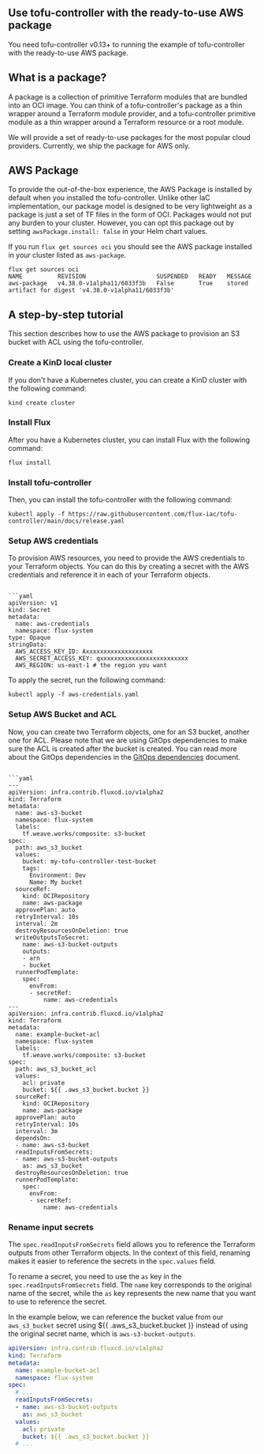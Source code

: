 ## Use tofu-controller with the ready-to-use AWS package

You need tofu-controller v0.13+ to running the example of tofu-controller with the ready-to-use AWS package.

## What is a package?

A package is a collection of primitive Terraform modules that are bundled into an OCI image.
You can think of a tofu-controller's package as a thin wrapper around a Terraform module provider,
and a tofu-controller primitive module as a thin wrapper around a Terraform resource or a root module.

We will provide a set of ready-to-use packages for the most popular cloud providers.
Currently, we ship the package for AWS only.

## AWS Package

To provide the out-of-the-box experience, the AWS Package is installed by default when you installed the tofu-controller.
Unlike other IaC implementation, our package model is designed to be very lightweight as a package is just a set of TF files in the form of OCI. 
Packages would not put any burden to your cluster. However, you can opt this package out by setting `awsPackage.install: false` in your Helm chart values.

If you run `flux get sources oci` you should see the AWS package installed in your cluster listed as `aws-package`.

```shell
flux get sources oci
NAME          REVISION                    SUSPENDED   READY   MESSAGE                                                                                                         
aws-package   v4.38.0-v1alpha11/6033f3b   False       True    stored artifact for digest 'v4.38.0-v1alpha11/6033f3b'
```

## A step-by-step tutorial

This section describes how to use the AWS package to provision an S3 bucket with ACL using the tofu-controller.

### Create a KinD local cluster

If you don't have a Kubernetes cluster, you can create a KinD cluster with the following command:

```shell
kind create cluster
```

### Install Flux

After you have a Kubernetes cluster, you can install Flux with the following command:

```shell
flux install
```

### Install tofu-controller

Then, you can install the tofu-controller with the following command:

```shell
kubectl apply -f https://raw.githubusercontent.com/flux-iac/tofu-controller/main/docs/release.yaml
```

### Setup AWS credentials

To provision AWS resources, you need to provide the AWS credentials to your Terraform objects.
You can do this by creating a secret with the AWS credentials and reference it in each of your Terraform objects.

```shell

```yaml
apiVersion: v1
kind: Secret
metadata:
  name: aws-credentials
  namespace: flux-system
type: Opaque
stringData:
  AWS_ACCESS_KEY_ID: Axxxxxxxxxxxxxxxxxxx
  AWS_SECRET_ACCESS_KEY: qxxxxxxxxxxxxxxxxxxxxxxxxx
  AWS_REGION: us-east-1 # the region you want
```

To apply the secret, run the following command:

```shell
kubectl apply -f aws-credentials.yaml
```

### Setup AWS Bucket and ACL

Now, you can create two Terraform objects, one for an S3 bucket, another one for ACL.
Please note that we are using GitOps dependencies to make sure the ACL is created after the bucket is created.
You can read more about the GitOps dependencies in the [GitOps dependencies](./with-gitops-dependency-management.md) document.

```shell

```yaml
---
apiVersion: infra.contrib.fluxcd.io/v1alpha2
kind: Terraform
metadata:
  name: aws-s3-bucket
  namespace: flux-system
  labels:
    tf.weave.works/composite: s3-bucket
spec:
  path: aws_s3_bucket
  values:
    bucket: my-tofu-controller-test-bucket
    tags:
      Environment: Dev
      Name: My bucket
  sourceRef:
    kind: OCIRepository
    name: aws-package
  approvePlan: auto
  retryInterval: 10s
  interval: 2m
  destroyResourcesOnDeletion: true
  writeOutputsToSecret:
    name: aws-s3-bucket-outputs
    outputs:
    - arn
    - bucket
  runnerPodTemplate:
    spec:
      envFrom:
      - secretRef:
          name: aws-credentials
---
apiVersion: infra.contrib.fluxcd.io/v1alpha2
kind: Terraform
metadata:
  name: example-bucket-acl
  namespace: flux-system
  labels:
    tf.weave.works/composite: s3-bucket
spec:
  path: aws_s3_bucket_acl
  values:
    acl: private
    bucket: ${{ .aws_s3_bucket.bucket }}
  sourceRef:
    kind: OCIRepository
    name: aws-package
  approvePlan: auto
  retryInterval: 10s
  interval: 3m
  dependsOn:
  - name: aws-s3-bucket
  readInputsFromSecrets:
  - name: aws-s3-bucket-outputs
    as: aws_s3_bucket
  destroyResourcesOnDeletion: true
  runnerPodTemplate:
    spec:
      envFrom:
      - secretRef:
          name: aws-credentials
```

### Rename input secrets

The `spec.readInputsFromSecrets` field allows you to reference the Terraform outputs from other Terraform objects.
In the context of this field, renaming makes it easier to reference the secrets in the `spec.values` field.

To rename a secret, you need to use the `as` key in the `spec.readInputsFromSecrets` field.
The `name` key corresponds to the original name of the secret, 
while the `as` key represents the new name that you want to use to reference the secret.

In the example below, we can reference the bucket value 
from our `aws_s3_bucket` secret using ${{ .aws_s3_bucket.bucket }} instead of using the original secret name, which is `aws-s3-bucket-outputs`.

```yaml hl_lines="9-10 13"
apiVersion: infra.contrib.fluxcd.io/v1alpha2
kind: Terraform
metadata:
  name: example-bucket-acl
  namespace: flux-system
spec:
  # ...
  readInputsFromSecrets:
  - name: aws-s3-bucket-outputs
    as: aws_s3_bucket
  values:
    acl: private
    bucket: ${{ .aws_s3_bucket.bucket }}
  # ...
```
